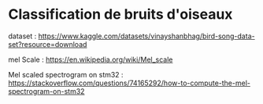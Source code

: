# Classification de bruits d'oiseaux

dataset : https://www.kaggle.com/datasets/vinayshanbhag/bird-song-data-set?resource=download

mel Scale : https://en.wikipedia.org/wiki/Mel_scale

Mel scaled spectrogram on stm32 : https://stackoverflow.com/questions/74165292/how-to-compute-the-mel-spectrogram-on-stm32

